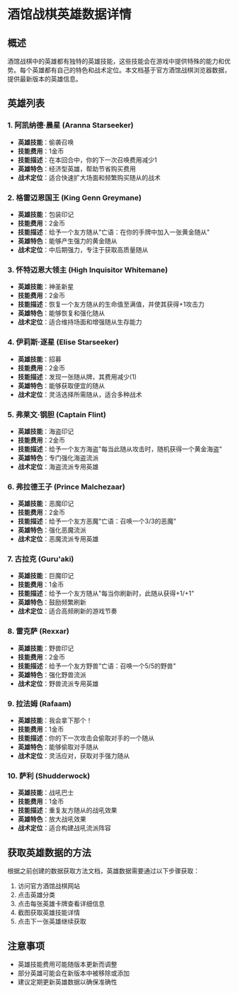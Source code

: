 # 酒馆战棋英雄数据详情

## 概述
酒馆战棋中的英雄都有独特的英雄技能，这些技能会在游戏中提供特殊的能力和优势。每个英雄都有自己的特色和战术定位。本文档基于官方酒馆战棋浏览器数据，提供最新版本的英雄信息。

## 英雄列表

### 1. 阿凯纳德·晨星 (Aranna Starseeker)
- **英雄技能**：偷袭召唤
- **技能费用**：1金币
- **技能描述**：在本回合中，你的下一次召唤费用减少1
- **英雄特色**：经济型英雄，帮助节省购买费用
- **战术定位**：适合快速扩大场面和频繁购买随从的战术

### 2. 格雷迈恩国王 (King Genn Greymane)
- **英雄技能**：包装印记
- **技能费用**：2金币
- **技能描述**：给予一个友方随从"亡语：在你的手牌中加入一张黄金随从"
- **英雄特色**：能够产生强力的黄金随从
- **战术定位**：中后期强力，专注于获取高质量随从

### 3. 怀特迈恩大领主 (High Inquisitor Whitemane)
- **英雄技能**：神圣新星
- **技能费用**：2金币
- **技能描述**：恢复一个友方随从的生命值至满值，并使其获得+1攻击力
- **英雄特色**：能够恢复和强化随从
- **战术定位**：适合维持场面和增强随从生存能力

### 4. 伊莉斯·逐星 (Elise Starseeker)
- **英雄技能**：招募
- **技能费用**：2金币
- **技能描述**：发现一张随从牌，其费用减少(1)
- **英雄特色**：能够获取便宜的随从
- **战术定位**：灵活选择所需随从，适合多种战术

### 5. 弗莱文·钢胆 (Captain Flint)
- **英雄技能**：海盗印记
- **技能费用**：2金币
- **技能描述**：给予一个友方海盗"每当此随从攻击时，随机获得一个黄金海盗"
- **英雄特色**：专门强化海盗流派
- **战术定位**：海盗流派专用英雄

### 6. 弗拉德王子 (Prince Malchezaar)
- **英雄技能**：恶魔印记
- **技能费用**：2金币
- **技能描述**：给予一个友方恶魔"亡语：召唤一个3/3的恶魔"
- **英雄特色**：强化恶魔流派
- **战术定位**：恶魔流派专用英雄

### 7. 古拉克 (Guru'aki)
- **英雄技能**：巨魔印记
- **技能费用**：1金币
- **技能描述**：给予一个友方随从"每当你刷新时，此随从获得+1/+1"
- **英雄特色**：鼓励频繁刷新
- **战术定位**：适合高频刷新的游戏节奏

### 8. 雷克萨 (Rexxar)
- **英雄技能**：野兽印记
- **技能费用**：2金币
- **技能描述**：给予一个友方野兽"亡语：召唤一个5/5的野兽"
- **英雄特色**：强化野兽流派
- **战术定位**：野兽流派专用英雄

### 9. 拉法姆 (Rafaam)
- **英雄技能**：我会拿下那个！
- **技能费用**：1金币
- **技能描述**：你的下一次攻击会偷取对手的一个随从
- **英雄特色**：能够偷取对手随从
- **战术定位**：灵活应对，获取对手强力随从

### 10. 萨利 (Shudderwock)
- **英雄技能**：战吼巴士
- **技能费用**：1金币
- **技能描述**：重复友方随从的战吼效果
- **英雄特色**：放大战吼效果
- **战术定位**：适合构建战吼流派阵容

## 获取英雄数据的方法

根据之前创建的数据获取方法文档，英雄数据需要通过以下步骤获取：

1. 访问官方酒馆战棋网站
2. 点击英雄分类
3. 点击每张英雄卡牌查看详细信息
4. 截图获取英雄技能详情
5. 点击下一张英雄继续获取

## 注意事项

- 英雄技能费用可能随版本更新而调整
- 部分英雄可能会在新版本中被移除或添加
- 建议定期更新英雄数据以确保准确性